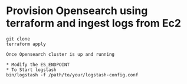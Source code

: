 # Provision Opensearch using terraform and ingest logs from Ec2
```
git clone 
terraform apply

Once Opensearch cluster is up and running 

* Modify the ES_ENDPOINT
* To Start logstash
bin/logstash -f /path/to/your/logstash-config.conf

````

